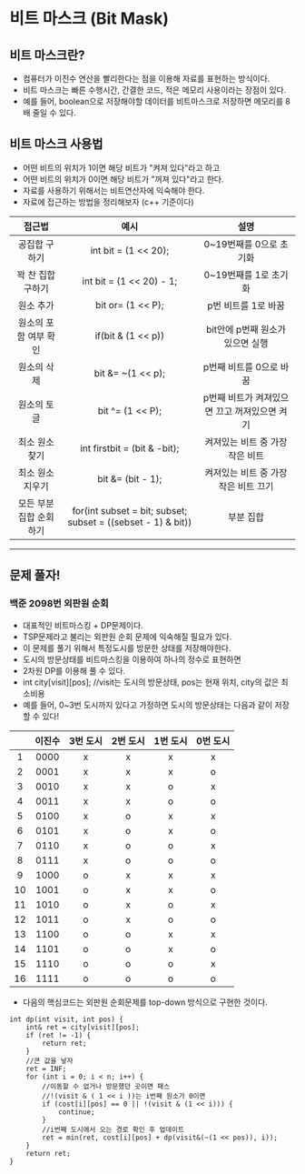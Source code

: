 # 비트 마스크 (Bit Mask)

## 비트 마스크란?
 - 컴퓨터가 이진수 연산을 빨리한다는 점을 이용해 자료를 표현하는 방식이다.
 - 비트 마스크는 빠른 수행시간, 간결한 코드, 적은 메모리 사용이라는 장점이 있다.
 - 예를 들어, boolean으로 저장해야할 데이터를 비트마스크로 저장하면 메모리를 8배 줄일 수 있다.

## 비트 마스크 사용법
- 어떤 비트의 위치가 1이면 해당 비트가 "켜져 있다"라고 하고
- 어떤 비트의 위치가 0이면 해당 비트가 "꺼져 있다"라고 한다.
- 자료를 사용하기 위해서는 비트연산자에 익숙해야 한다.
- 자료에 접근하는 방법을 정리해보자 (c++ 기준이다)

|접근법|예시|설명|
|:---:|:---:|:---:|
|공집합 구하기|int bit = (1 << 20); |0~19번째를 0으로 초기화|
|꽉 찬 집합 구하기|int bit  = (1 << 20) - 1; | 0~19번째를 1로 초기화| 
|원소 추가| bit or= (1 << P); |p번 비트를 1로 바꿈|
|원소의 포함 여부 확인|if(bit & (1 << p)) | bit안에 p번째 원소가 있으면 실행|
|원소의 삭제| bit &= ~(1 << p); | p번째 비트를 0으로 바꿈 |
|원소의 토글| bit ^= (1 << P); | p번째 비트가 켜져있으면 끄고 꺼져있으면 켜기 |
|최소 원소 찾기|int firstbit = (bit & -bit); |켜져있는 비트 중 가장 작은 비트 |
|최소 원소 지우기| bit &= (bit - 1); |켜져있는 비트 중 가장 작은 비트 끄기 |
|모든 부분 집합 순회하기|for(int subset = bit; subset; subset = ((sebset - 1) & bit))| 부분 집합 |

---

## 문제 풀자!
### 백준 2098번 외판원 순회
- 대표적인 비트마스킹 + DP문제이다.
- TSP문제라고 불리는 외판원 순회 문제에 익숙해질 필요가 있다.
- 이 문제를 풀기 위해서 특정도시를 방문한 상태를 저장해야한다.
- 도시의 방문상태를 비트마스킹을 이용하여 하나의 정수로 표현하면
- 2차원 DP를 이용해 풀 수 있다.
- int city[visit][pos]; //visit는 도시의 방문상태, pos는 현재 위치, city의 값은 최소비용
- 예를 들어, 0~3번 도시까지 있다고 가정하면 도시의 방문상태는 다음과 같이 저장할 수 있다!

|  | 이진수 | 3번 도시 | 2번 도시 | 1번 도시 | 0번 도시 |
|:---:|:---:|:---:|:---:|:---:|:---:|
| 1 | 0000 | x | x | x | x |
| 2 | 0001 | x | x | x | o |
| 3 | 0010 | x | x | o | x |
| 4 | 0011 | x | x | o | o |
| 5 | 0100 | x | o | x | x |
| 6 | 0101 | x | o | x | o |
| 7 | 0110 | x | o | o | x |
| 8 | 0111 | x | o | o | o |
| 9 | 1000 | o | x | x | x |
| 10 | 1001 | o | x | x | o |
| 11 | 1010 | o | x | o | x |
| 12 | 1011 | o | x | o | o |
| 13 | 1100 | o | o | x | x |
| 14 | 1101 | o | o | x | o |
| 15 | 1110 | o | o | o | x |
| 16 | 1111 | o | o | o | o |


- 다음의 핵심코드는 외판원 순회문제를 top-down 방식으로 구현한 것이다. 

```
int dp(int visit, int pos) {
	int& ret = city[visit][pos];
	if (ret != -1) {
		return ret;
	}
	//큰 값을 넣자
	ret = INF;
	for (int i = 0; i < n; i++) {
		//이동할 수 없거나 방문했던 곳이면 패스
		//!(visit & ( 1 << i ))는 i번째 원소가 0이면 
		if (cost[i][pos] == 0 || !(visit & (1 << i))) {
			continue;
		}
		//i번째 도시에서 오는 경로 확인 후 업데이트
		ret = min(ret, cost[i][pos] + dp(visit&(~(1 << pos)), i));
	}
	return ret;
}
```
 
